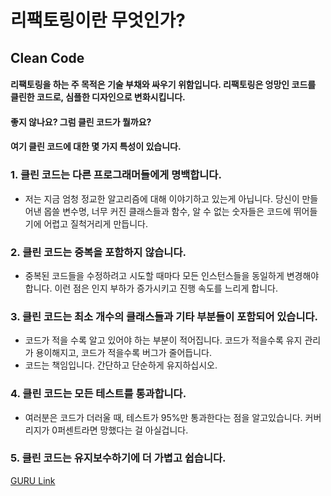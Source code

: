 # 리팩토링이란 무엇인가?

## Clean Code
#### 리팩토링을 하는 주 목적은 기술 부채와 싸우기 위함입니다. 리팩토링은 엉망인 코드를 클린한 코드로, 심플한 디자인으로 변화시킵니다. 
#### 좋지 않나요? 그럼 클린 코드가 뭘까요? 
#### 여기 클린 코드에 대한 몇 가지 특성이 있습니다.

### 1. 클린 코드는 다른 프로그래머들에게 명백합니다.
- 저는 지금 엄청 정교한 알고리즘에 대해 이야기하고 있는게 아닙니다. 당신이 만들어낸 몹쓸 변수명, 너무 커진 클래스들과 함수, 알 수 없는 숫자들은 코드에 뛰어들기에 어렵고 질척거리게 만듭니다.

### 2. 클린 코드는 중복을 포함하지 않습니다. 
- 중복된 코드들을 수정하려고 시도할 때마다 모든 인스턴스들을 동일하게 변경해야 합니다. 이런 점은 인지 부하가 증가시키고 진행 속도를 느리게 합니다.

### 3. 클린 코드는 최소 개수의 클래스들과 기타 부분들이 포함되어 있습니다.
- 코드가 적을 수록 알고 있어야 하는 부분이 적어집니다. 코드가 적을수록 유지 관리가 용이해지고, 코드가 적을수록 버그가 줄어듭니다. 
- 코드는 책임입니다. 간단하고 단순하게 유지하십시오.

### 4. 클린 코드는 모든 테스트를 통과합니다.
- 여러분은 코드가 더러울 때, 테스트가 95%만 통과한다는 점을 알고있습니다. 커버리지가 0퍼센트라면 망했다는 걸 아실겁니다.

### 5. 클린 코드는 유지보수하기에 더 가볍고 쉽습니다.

[GURU Link](https://refactoring.guru/refactoring/what-is-refactoring)
